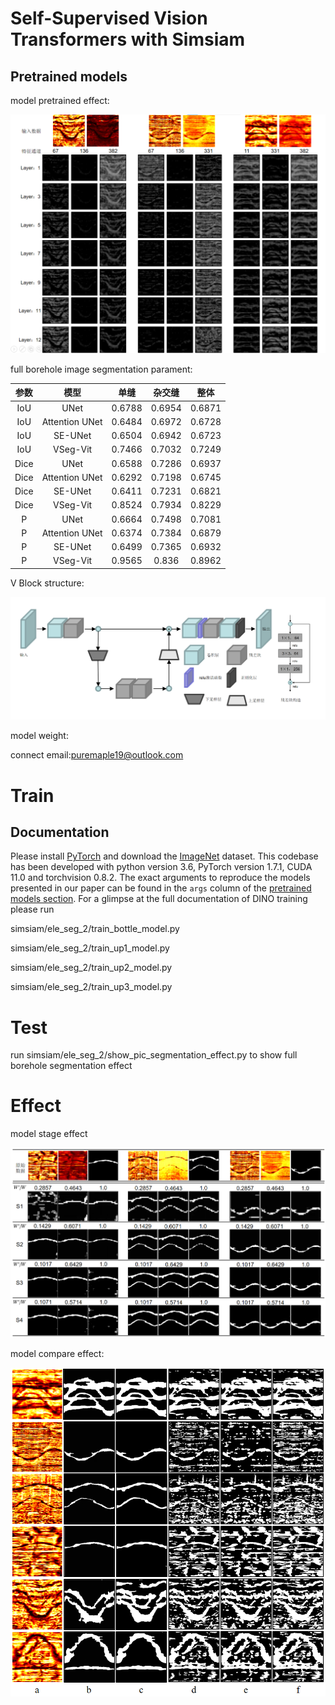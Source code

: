 # Self-Supervised Vision Transformers with Simsiam

## Pretrained models

model pretrained effect:

![alt](resource\pre_train_effect.png)

full borehole image segmentation parament:

| 参数 |      模型      |  单缝  | 杂交缝 |  整体  |
| :--: | :------------: | :----: | :----: | :----: |
| IoU  |      UNet      | 0.6788 | 0.6954 | 0.6871 |
| IoU  | Attention UNet | 0.6484 | 0.6972 | 0.6728 |
| IoU  |    SE-UNet     | 0.6504 | 0.6942 | 0.6723 |
| IoU  |    VSeg-Vit    | 0.7466 | 0.7032 | 0.7249 |
| Dice |      UNet      | 0.6588 | 0.7286 | 0.6937 |
| Dice | Attention UNet | 0.6292 | 0.7198 | 0.6745 |
| Dice |    SE-UNet     | 0.6411 | 0.7231 | 0.6821 |
| Dice |    VSeg-Vit    | 0.8524 | 0.7934 | 0.8229 |
|  P   |      UNet      | 0.6664 | 0.7498 | 0.7081 |
|  P   | Attention UNet | 0.6374 | 0.7384 | 0.6879 |
|  P   |    SE-UNet     | 0.6499 | 0.7365 | 0.6932 |
|  P   |    VSeg-Vit    | 0.9565 | 0.836  | 0.8962 |



V Block structure:

![alt](resource\VModel.png)

model weight:

connect email:puremaple19@outlook.com



# Train

## Documentation

Please install [PyTorch](https://pytorch.org/) and download the [ImageNet](https://imagenet.stanford.edu/) dataset. This codebase has been developed with python version 3.6, PyTorch version 1.7.1, CUDA 11.0 and torchvision 0.8.2. The exact arguments to reproduce the models presented in our paper can be found in the `args` column of the [pretrained models section](https://github.com/facebookresearch/dino#pretrained-models). For a glimpse at the full documentation of DINO training please run

simsiam/ele_seg_2/train_bottle_model.py

simsiam/ele_seg_2/train_up1_model.py

simsiam/ele_seg_2/train_up2_model.py

simsiam/ele_seg_2/train_up3_model.py



# Test

run simsiam/ele_seg_2/show_pic_segmentation_effect.py to show full borehole segmentation effect



# Effect

model stage effect

![alt](resource\Seg_task_Visualization.png)

model compare effect:

![alt](resource\model_effect_compare.png)
